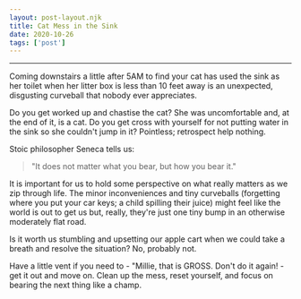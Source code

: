 ```yaml
---
layout: post-layout.njk 
title: Cat Mess in the Sink
date: 2020-10-26
tags: ['post']
---
```


*****

<!-- Excerpt Start -->
Coming downstairs a little after 5AM to find your cat has used the sink as her toilet when her litter box is less than 10 feet away is an unexpected, disgusting curveball that nobody ever appreciates.<!-- Excerpt End -->

Do you get worked up and chastise the cat? She was uncomfortable and, at the end of it, is a cat. Do you get cross with yourself for not putting water in the sink so she couldn't jump in it? Pointless; retrospect help nothing.

Stoic philosopher Seneca tells us:

> "It does not matter what you bear, but how you bear it."

It is important for us to hold some perspective on what really matters as we zip through life. The minor inconveniences and tiny curveballs (forgetting where you put your car keys; a child spilling their juice) might feel like the world is out to get us but, really, they're just one tiny bump in an otherwise moderately flat road.

Is it worth us stumbling and upsetting our apple cart when we could take a breath and resolve the situation? No, probably not.

Have a little vent if you need to - "Millie, that is GROSS. Don't do it again! - get it out and move on. Clean up the mess, reset yourself, and focus on bearing the next thing like a champ.